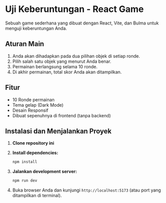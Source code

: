 # Uji Keberuntungan - React Game

Sebuah game sederhana yang dibuat dengan React, Vite, dan Bulma untuk menguji keberuntungan Anda.

## Aturan Main

1.  Anda akan dihadapkan pada dua pilihan objek di setiap ronde.
2.  Pilih salah satu objek yang menurut Anda benar.
3.  Permainan berlangsung selama 10 ronde.
4.  Di akhir permainan, total skor Anda akan ditampilkan.

## Fitur

-   10 Ronde permainan
-   Tema gelap (Dark Mode)
-   Desain Responsif
-   Dibuat sepenuhnya di frontend (tanpa backend)

## Instalasi dan Menjalankan Proyek

1.  **Clone repository ini**

2.  **Install dependencies:**
    ```bash
    npm install
    ```

3.  **Jalankan development server:**
    ```bash
    npm run dev
    ```

4.  Buka browser Anda dan kunjungi `http://localhost:5173` (atau port yang ditampilkan di terminal).
